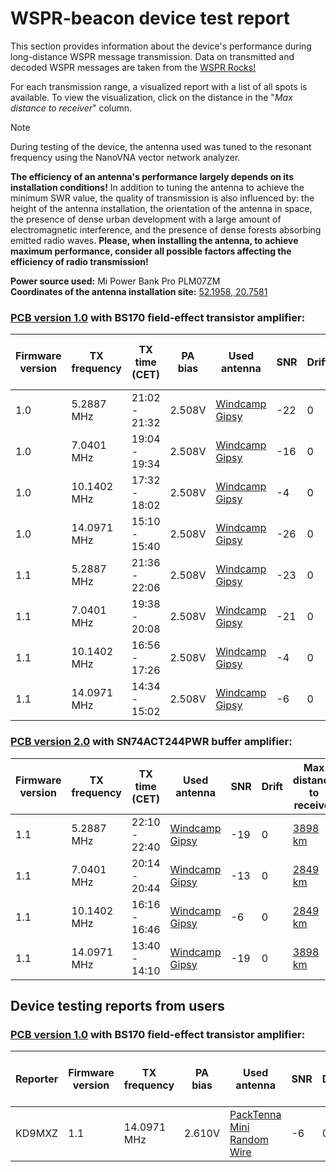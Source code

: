 # WSPR-beacon device test report

This section provides information about the device's performance during long-distance WSPR message transmission. Data on transmitted and decoded WSPR messages are taken from the [WSPR Rocks!](http://wspr.rocks/)

For each transmission range, a visualized report with a list of all spots is available. To view the visualization, click on the distance in the "_Max distance to receiver_" column.

> [!NOTE]
>During testing of the device, the antenna used was tuned to the resonant frequency using the NanoVNA vector network analyzer.  
>
>**The efficiency of an antenna's performance largely depends on its installation conditions!** In addition to tuning the antenna to achieve the minimum SWR value, the quality of transmission is also influenced by: the height of the antenna installation, the orientation of the antenna in space, the presence of dense urban development with a large amount of electromagnetic interference, and the presence of dense forests absorbing emitted radio waves. **Please, when installing the antenna, to achieve maximum performance, consider all possible factors affecting the efficiency of radio transmission!**

**Power source used:** Mi Power Bank Pro PLM07ZM  
**Coordinates of the antenna installation site:** [52.1958, 20.7581](https://maps.app.goo.gl/dVwvhpxdYiYVqSht5)

### [PCB version 1.0](https://github.com/IgrikXD/WSPR-beacon/releases/tag/wspr-beacon-1.0) with BS170 field-effect transistor amplifier:

| Firmware version | TX frequency | TX time (CET) | PA bias | Used antenna     | SNR | Drift | Max distance to receiver                            |
|------------------|--------------|---------------|---------|------------------|-----|-------|-----------------------------------------------------|
| 1.0              | 5.2887 MHz   | 21:02 - 21:32 | 2.508V  | [Windcamp Gipsy] | -22 | 0     | [3898 km](https://kmzview.com/oLjDi97JSwUt4asd76AU) |
| 1.0              | 7.0401 MHz   | 19:04 - 19:34 | 2.508V  | [Windcamp Gipsy] | -16 | 0     | [2849 km](https://kmzview.com/QG6PJxd4n7pIKje1FPqJ) |
| 1.0              | 10.1402 MHz  | 17:32 - 18:02 | 2.508V  | [Windcamp Gipsy] | -4  | 0     | 2849 km                                             |
| 1.0              | 14.0971 MHz  | 15:10 - 15:40 | 2.508V  | [Windcamp Gipsy] | -26 | 0     | 1797 km                                             |
| 1.1              | 5.2887 MHz   | 21:36 - 22:06 | 2.508V  | [Windcamp Gipsy] | -23 | 0     | [3898 km](https://kmzview.com/xUuaNxEI2ygnvwKXAeCg) |
| 1.1              | 7.0401 MHz   | 19:38 - 20:08 | 2.508V  | [Windcamp Gipsy] | -21 | 0     | [2043 km](https://kmzview.com/ISVBaADCSzKYEnMFMueG) |
| 1.1              | 10.1402 MHz  | 16:56 - 17:26 | 2.508V  | [Windcamp Gipsy] | -4  | 0     | 2849 km                                             |
| 1.1              | 14.0971 MHz  | 14:34 - 15:02 | 2.508V  | [Windcamp Gipsy] | -6  | 0     | 1721 km                                             |

### [PCB version 2.0](https://github.com/IgrikXD/WSPR-beacon/releases/tag/wspr-beacon-pcb-2.0) with SN74ACT244PWR buffer amplifier:

| Firmware version | TX frequency | TX time (CET) | Used antenna     | SNR | Drift | Max distance to receiver                            |
|------------------|--------------|---------------|------------------|-----|-------|-----------------------------------------------------|
| 1.1              | 5.2887 MHz   | 22:10 - 22:40 | [Windcamp Gipsy] | -19 | 0     | [3898 km](https://kmzview.com/C4Vx5jR3cHyAeCuntnj1) |
| 1.1              | 7.0401 MHz   | 20:14 - 20:44 | [Windcamp Gipsy] | -13 | 0     | [2849 km](https://kmzview.com/xsiJUzFLm3NW8JmR7vqk) |
| 1.1              | 10.1402 MHz  | 16:16 - 16:46 | [Windcamp Gipsy] | -6  | 0     | [2849 km](https://kmzview.com/oxZQNGHUcbKiORljG38z) |
| 1.1              | 14.0971 MHz  | 13:40 - 14:10 | [Windcamp Gipsy] | -19 | 0     | [3898 km](https://kmzview.com/sHu8uqWiTvDA2ghHyNwx) |

## Device testing reports from users

### [PCB version 1.0](https://github.com/IgrikXD/WSPR-beacon/releases/tag/wspr-beacon-1.0) with BS170 field-effect transistor amplifier:

| Reporter | Firmware version | TX frequency | PA bias | Used antenna                 | SNR | Drift | Max distance to receiver  |
|----------|------------------|--------------|---------|------------------------------|-----|-------|---------------------------|
| KD9MXZ   | 1.1              | 14.0971 MHz  | 2.610V  | [PackTenna Mini Random Wire] | -6  | 0     | 4618 km                   |                          |


[Windcamp Gipsy]: https://www.windcamp.cn/productinfo/372468.html
[PackTenna Mini Random Wire]: https://www.packtenna.com/store/p1/PackTenna_Mini_Random_Wire_Antenna_%289%3A1_UNUN%29.html#/